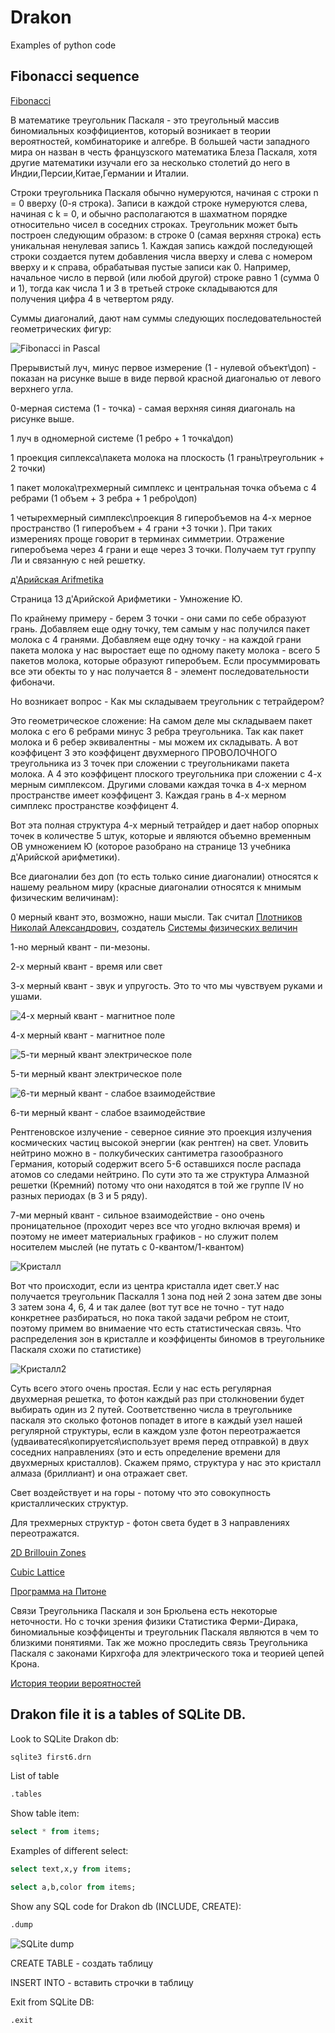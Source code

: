 # Drakon
Examples of python code 

## Fibonacci sequence


[Fibonacci](https://www.mathsisfun.com/numbers/fibonacci-sequence.html)

В математике треугольник Паскаля - это треугольный массив биномиальных коэффициентов, который возникает в теории вероятностей, комбинаторике и алгебре. В большей части западного мира он назван в честь французского математика Блеза Паскаля, хотя другие математики изучали его за несколько столетий до него в Индии,Персии,Китае,Германии и Италии.

Строки треугольника Паскаля обычно нумеруются, начиная с строки n = 0 вверху (0-я строка). Записи в каждой строке нумеруются слева, начиная с k = 0, и обычно располагаются в шахматном порядке относительно чисел в соседних строках. Треугольник может быть построен следующим образом: в строке 0 (самая верхняя строка) есть уникальная ненулевая запись 1. Каждая запись каждой последующей строки создается путем добавления числа вверху и слева с номером вверху и к справа, обрабатывая пустые записи как 0. Например, начальное число в первой (или любой другой) строке равно 1 (сумма 0 и 1), тогда как числа 1 и 3 в третьей строке складываются для получения цифра 4 в четвертом ряду.

Суммы диагоналий, дают нам суммы следующих последовательностей геометрических фигур:

![Fibonacci in Pascal](https://upload.wikimedia.org/wikipedia/commons/thumb/2/2d/Fibonacci_in_Pascal_triangle.png/330px-Fibonacci_in_Pascal_triangle.png)

Прерывистый луч, минус первое измерение (1 - нулевой объект\доп) - показан на рисунке выше в виде первой красной диагональю от левого верхнего угла.

0-мерная система (1 - точка) - самая верхняя синяя диагональ на рисунке выше.

1 луч в одномерной системе (1 ребро + 1 точка\доп)

1 проекция сиплекса\пакета молока на плоскость (1 грань\треугольник + 2 точки)

1 пакет молока\трехмерный симплекс и центральная точка объема с 4 ребрами (1 объем + 3 ребра + 1 ребро\доп)

1 четырехмерный симплекс\проекция 8 гиперобъемов на 4-х мерное пространство (1 гиперобъем + 4 грани +3 точки ). При таких измерениях проще говорит в терминах симметрии. Отражение гиперобъема через 4 грани и еще через 3 точки. Получаем тут группу Ли и связанную с ней решетку.

[д'Арийская Arifmetika](http://www.vixri.com/d/Nasledie%20slavjan%20i%20Ariev%20%20_X-Arijskaja%20arifmetika.pdf)

Страница 13 д'Арийской Арифметики - Умножение Ю. 

По крайнему примеру - берем 3 точки - они сами по себе образуют грань. Добавляем еще одну точку, тем самым у нас получился пакет молока с 4 гранями. Добавляем еще одну точку - на каждой грани пакета молока у нас выростает еще по одному пакету молока - всего 5 пакетов молока, которые образуют гиперобъем.
Если просуммировать все эти обекты то у нас получается 8 - элемент последовательности фибоначи. 

Но возникает вопрос - Как мы складываем треугольник с тетрайдером? 

Это геометрическое сложение: На самом деле мы складываем пакет молока с его 6 ребрами минус 3 ребра треугольника. Так как пакет молока и 6 ребер эквивалентны - мы можем их складывать. А вот коэффицент 3 это коэффицент двухмерного ПРОВОЛОЧНОГО треугольника из 3 точек при сложении с треугольниками пакета молока. А 4 это коэффицент плоского треугольника при сложении с 4-х мерным симплексом. Другими словами каждая точка в 4-х мерном пространстве имеет коэффицент 3. Каждая грань в 4-х мерном симплекс пространстве коэффицент 4.

Вот эта полная структура 4-х мерный тетрайдер и дает набор опорных точек в количестве 5 штук, которые и являются объемно временным ОВ умножением Ю (которое разобрано на странице 13 учебника д'Арийской арифметики). 

Все диагоналии без доп (то есть только синие диагоналии) относятся к нашему реальном миру (красные диагоналии относятся к мнимым физическим величинам): 

0 мерный квант это, возможно, наши мысли. Так считал [Плотников Николай Александрович](http://plotnikovna.narod.ru/), создатель [Системы физических величин](http://plotnikovna.narod.ru/01.jpg)

1-но мерный квант - пи-мезоны.

2-х мерный квант - время или свет

3-х мерный квант - звук и упругость. Это то что мы чувствуем руками и ушами.

![4-х мерный квант - магнитное поле](http://www.vlf.it/cumiana/last-supercoil.jpg)

4-х мерный квант - магнитное поле

![5-ти мерный квант электрическое поле](http://www.vlf.it/cumiana/last-geomar.jpg)

5-ти мерный квант электрическое поле

![6-ти мерный квант - слабое взаимодействие](https://e-finland.ru/media/cache/4b/8c/4b8cfcb72c502ab3610e1c2191eb3775.jpg)

6-ти мерный квант - слабое взаимодействие

Рентгеновское излучение - северное сияние это проекция излучения космических частиц высокой энергии (как рентген) на свет. Уловить нейтрино можно в - полкубических сантиметра газообразного Германия, который содержит всего 5-6 оставшихся после распада атомов со следами нейтрино. По сути это та же структура Алмазной решетки (Кремний) потому что они находятся в той же группе IV но разных периодах (в 3 и 5 ряду).

7-ми мерный квант - сильное взаимодействие - оно очень проницательное (проходит через все что угодно включая время) и поэтому не имеет материальных графиков - но служит полем носителем мыслей (не путать с 0-квантом/1-квантом)


![Кристалл](http://forum.holding.bz/uploads/images/4/569f3798546c0f2e64b86444f3dba3c4.png)

Вот что происходит, если из центра кристалла идет свет.У нас получается треугольник Паскалля 1 зона под ней 2 зона затем две зоны 3 затем зона 4, 6, 4 и так далее (вот тут все не точно - тут надо конкретнее разбираться, но пока такой задачи ребром не стоит, поэтому примем во внимаение что есть статистическая связь. Что распределения зон в кристалле и коэффиценты биномов в треугольнике Паскаля схожи по статистике)

![Кристалл2](http://sceptic-ratio.narod.ru/ma/km27/image034.jpg)

Суть всего этого очень простая. Если у нас есть регулярная двухмерная решетка, то фотон каждый раз при столкновении будет выбирать один из 2 путей. Соответственно числа в треугольнике паскаля это сколько фотонов попадет в итоге в каждый узел нашей регулярной структуры, если в каждом узле фотон переотражается (удваиватеся\копируется\использует время перед отправкой) в двух соседних направлениях (это и есть определение времени для двухмерных кристаллов). Скажем прямо, структура у нас это кристалл алмаза (бриллиант) и она отражает свет. 

Свет воздействует и на горы - потому что это совокупность кристаллических структур. 

Для трехмерных структур - фотон света будет в 3 направлениях переотражатся.

[2D Brillouin Zones](https://demonstrations.wolfram.com/2DBrillouinZones/)

[Cubic Lattice](https://mathworld.wolfram.com/CubicLattice.html)

[Программа на Питоне](https://github.com/hedhyw/BrillouinZones)

Cвязи Треугольника Паскаля и зон Брюльена есть некоторые неточности. Но с точки зрения физики Статистика Ферми-Дирака, биномиальные коэффиценты и треугольник Паскаля являются в чем то близкими понятиями. Так же можно проследить связь Треугольника Паскаля с законами Кирхгофа для электрического тока и теорией цепей Крона.

[История теории вероятностей](https://wikipedia24.ru/%D0%98%D1%81%D1%82%D0%BE%D1%80%D0%B8%D1%8F_%D1%82%D0%B5%D0%BE%D1%80%D0%B8%D0%B8_%D0%B2%D0%B5%D1%80%D0%BE%D1%8F%D1%82%D0%BD%D0%BE%D1%81%D1%82%D0%B5%D0%B9)



## Drakon file it is a tables of SQLite DB.

Look to SQLite Drakon db:

```sh
sqlite3 first6.drn
```

List of table

```sh
.tables
```

Show table item:

```sql
select * from items;
```

Examples of different select:

```sql
select text,x,y from items;

select a,b,color from items;
```

Show any SQL code for Drakon db (INCLUDE, CREATE):

```sh
.dump
```

![SQLite dump](http://homedevice.pro/wp-content/uploads/2020/12/SQLite.png)

CREATE TABLE - создать таблицу

INSERT INTO - вставить строчки в таблицу

Exit from SQLite DB:

```sh
.exit
```
